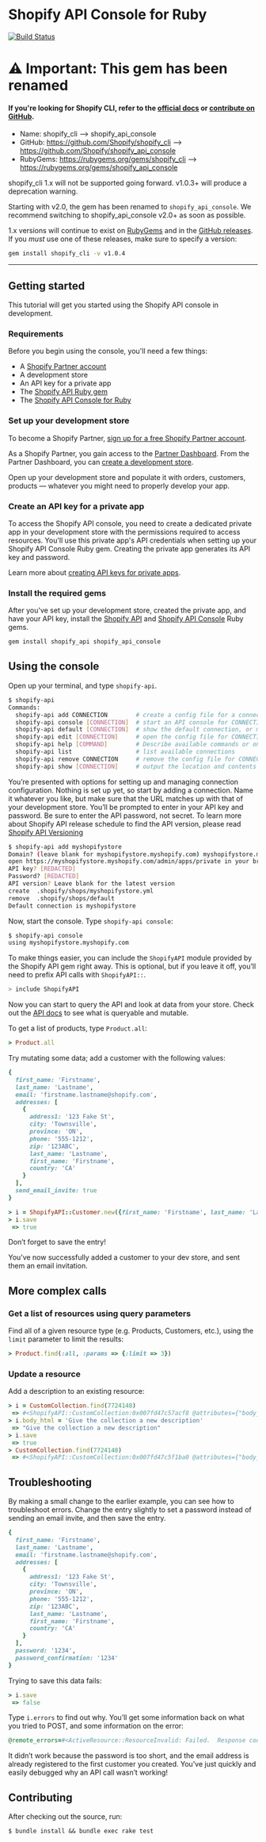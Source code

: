 # Shopify API Console for Ruby

[![Build Status](https://travis-ci.org/Shopify/shopify_api_console.svg?branch=master)](https://travis-ci.org/Shopify/shopify_api_console)

# ⚠️ Important: This gem has been renamed

#### If you're looking for **Shopify CLI**, refer to the [official docs](https://shopify.dev/apps/tools/cli) or [contribute on GitHub](https://github.com/Shopify/shopify-cli/).

* Name: shopify_cli --> shopify_api_console
* GitHub: https://github.com/Shopify/shopify_cli --> https://github.com/Shopify/shopify_api_console
* RubyGems: https://rubygems.org/gems/shopify_cli --> https://rubygems.org/gems/shopify_api_console

shopify_cli 1.x will not be supported going forward. v1.0.3+ will produce a deprecation warning.

Starting with v2.0, the gem has been renamed to `shopify_api_console`. We recommend switching to shopify_api_console v2.0+ as soon as possible.

1.x versions will continue to exist on [RubyGems](https://rubygems.org/gems/shopify_cli) and in the [GitHub releases](https://github.com/Shopify/shopify_cli/releases). If you _must_ use one of these releases, make sure to specify a version:

```sh
gem install shopify_cli -v v1.0.4
```
----
## Getting started

This tutorial will get you started using the Shopify API console in development.

### Requirements

Before you begin using the console, you'll need a few things:

- A [Shopify Partner account](https://www.shopify.com/partners)
- A development store
- An API key for a private app
- The [Shopify API Ruby gem](https://github.com/Shopify/shopify_api)
- The [Shopify API Console for Ruby](https://github.com/Shopify/shopify_api_console/)

### Set up your development store

To become a Shopify Partner, [sign up for a free Shopify Partner account](https://www.shopify.com/partners).

As a Shopify Partner, you gain access to the [Partner Dashboard](https://partners.shopify.com/organizations). From the Partner Dashboard, you can [create a development store](https://shopify.dev/apps/tools/development-stores).

Open up your development store and populate it with orders, customers, products — whatever you might need to properly develop your app.

### Create an API key for a private app

To access the Shopify API console, you need to create a dedicated private app in your development store with the permissions required to access resources. You'll use this private app's API credentials when setting up your Shopify API Console Ruby gem. Creating the private app generates its API key and password.

Learn more about [creating API keys for private apps](https://shopify.dev/apps/auth/basic-http).

### Install the required gems

After you've set up your development store, created the private app, and have your API key, install the [Shopify API](https://github.com/Shopify/shopify_api) and [Shopify API Console](https://github.com/Shopify/shopify_api_console/) Ruby gems.

```sh
gem install shopify_api shopify_api_console
```

## Using the console

Open up your terminal, and type `shopify-api`.

```sh
$ shopify-api
Commands:
  shopify-api add CONNECTION        # create a config file for a connection named...
  shopify-api console [CONNECTION]  # start an API console for CONNECTION
  shopify-api default [CONNECTION]  # show the default connection, or make CONNEC...
  shopify-api edit [CONNECTION]     # open the config file for CONNECTION with yo...
  shopify-api help [COMMAND]        # Describe available commands or one specific...
  shopify-api list                  # list available connections
  shopify-api remove CONNECTION     # remove the config file for CONNECTION
  shopify-api show [CONNECTION]     # output the location and contents of the CON...
```

You’re presented with options for setting up and managing connection configuration. Nothing is set up yet, so start by adding a connection. Name it whatever you like, but make sure that the URL matches up with that of your development store. You’ll be prompted to enter in your API key and password. Be sure to enter the API password, not secret.
To learn more about Shopify API release schedule to find the API version, please read [Shopify API Versioning](https://shopify.dev/api/usage/versioning)

```sh
$ shopify-api add myshopifystore
Domain? (leave blank for myshopifystore.myshopify.com) myshopifystore.myshopify.com
open https://myshopifystore.myshopify.com/admin/apps/private in your browser to get API credentials
API key? [REDACTED]
Password? [REDACTED]
API version? Leave blank for the latest version
create  .shopify/shops/myshopifystore.yml
remove  .shopify/shops/default
Default connection is myshopifystore
```

Now, start the console. Type `shopify-api console`:

```sh
$ shopify-api console
using myshopifystore.myshopify.com
```

To make things easier, you can include the `ShopifyAPI` module provided by the Shopify API gem right away. This is optional, but if you leave it off, you’ll need to prefix API calls with `ShopifyAPI::`.

```sh
> include ShopifyAPI
```

Now you can start to query the API and look at data from your store. Check out the [API docs](https://shopify.dev/api/admin) to see what is queryable and mutable.

To get a list of products, type `Product.all`:

```ruby
> Product.all
```

Try mutating some data; add a customer with the following values:

```ruby
{
  first_name: 'Firstname',
  last_name: 'Lastname',
  email: 'firstname.lastname@shopify.com',
  addresses: [
    {
      address1: '123 Fake St',
      city: 'Townsville',
      province: 'ON',
      phone: '555-1212',
      zip: '123ABC',
      last_name: 'Lastname',
      first_name: 'Firstname',
      country: 'CA'
    }
  ],
  send_email_invite: true
}
```

```ruby
> i = ShopifyAPI::Customer.new({first_name: 'Firstname', last_name: 'Lastname', email: 'firstname.lastname@shopify.com', addresses: [{ address1: '123 Fake St', city: 'Townsville',  province: 'ON', phone: '555-1212', zip: '123ABC', last_name: 'Lastname', first_name: 'Firstname', country: 'CA' }], send_email_invite: true })
> i.save
 => true
```

Don’t forget to save the entry!

You’ve now successfully added a customer to your dev store, and sent them an email invitation.

## More complex calls

### Get a list of resources using query parameters

Find all of a given resource type (e.g. Products, Customers, etc.), using the `limit` parameter to limit the results:

```ruby
> Product.find(:all, :params => {:limit => 3})
```

### Update a resource

Add a description to an existing resource:

```ruby
> i = CustomCollection.find(7724148)
 => #<ShopifyAPI::CustomCollection:0x007fd47c57acf8 @attributes={"body_html"=>nil, "handle"=>"frontpage", "id"=>7724148, "published_at"=>2012-07-06 17:57:28 UTC, "sort_order"=>"alpha-asc", "template_suffix"=>nil, "title"=>"Frontpage", "updated_at"=>2013-01-31 21:55:21 UTC}, @prefix_options={}>
> i.body_html = 'Give the collection a new description'
 => "Give the collection a new description"
> i.save
 => true
> CustomCollection.find(7724148)
 => #<ShopifyAPI::CustomCollection:0x007fd47c5f1ba0 @attributes={"body_html"=>"Give the collection a new description", "handle"=>"frontpage", "id"=>7724148, "published_at"=>2012-07-06 17:57:28 UTC, "sort_order"=>"alpha-asc", "template_suffix"=>nil, "title"=>"Frontpage", "updated_at"=>2013-02-26 04:21:41 UTC}, @prefix_options={}>
```

## Troubleshooting

By making a small change to the earlier example, you can see how to troubleshoot errors. Change the entry slightly to set a password instead of sending an email invite, and then save the entry.

```ruby
{
  first_name: 'Firstname',
  last_name: 'Lastname',
  email: 'firstname.lastname@shopify.com',
  addresses: [
    {
      address1: '123 Fake St',
      city: 'Townsville',
      province: 'ON',
      phone: '555-1212',
      zip: '123ABC',
      last_name: 'Lastname',
      first_name: 'Firstname',
      country: 'CA'
    }
  ],
  password: '1234',
  password_confirmation: '1234'
}
```

Trying to save this data fails:

```ruby
> i.save
 => false
```

Type `i.errors` to find out why. You’ll get some information back on what you tried to POST, and some information on the error:

```ruby
@remote_errors=#<ActiveResource::ResourceInvalid: Failed.  Response code = 422.  Response message = Unprocessable Entity.>, @validation_context=nil, @errors=#<ActiveResource::Errors:0x007fc814173b60 ...>>, @messages={:password=>["is too short (minimum is 5 characters)"], :email=>["has already been taken"]
```

It didn’t work because the password is too short, and the email address is already registered to the first customer you created. You’ve just quickly and easily debugged why an API call wasn’t working!

## Contributing

After checking out the source, run:

`$ bundle install && bundle exec rake test`
